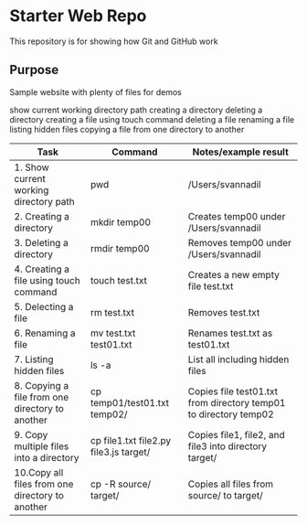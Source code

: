 # Starter Web Repo

This repository is for showing how Git and GitHub work

## Purpose

Sample website with plenty of files for demos

show current working directory path
creating a directory
deleting a directory
creating a file using touch command
deleting a file
renaming a file
listing hidden files
copying a file from one directory to another

Task | Command | Notes/example result
-----|---------|-------
1. Show current working directory path | pwd | /Users/svannadil
2. Creating a directory | mkdir temp00 | Creates temp00 under /Users/svannadil
3. Deleting a directory | rmdir temp00 | Removes temp00 under /Users/svannadil
4. Creating a file using touch command | touch test.txt | Creates a new empty file test.txt
5. Delecting a file | rm test.txt | Removes test.txt
6. Renaming a file | mv test.txt test01.txt | Renames test.txt as test01.txt
7. Listing hidden files | ls -a | List all including hidden files
8. Copying a file from one directory to another | cp temp01/test01.txt temp02/ | Copies file test01.txt from directory temp01 to directory temp02
9. Copy multiple files into a directory | cp file1.txt file2.py file3.js target/ | Copies file1, file2, and file3 into directory target/
10.Copy all files from one directory to another | cp -R source/ target/ | Copies all files from source/ to target/ 

